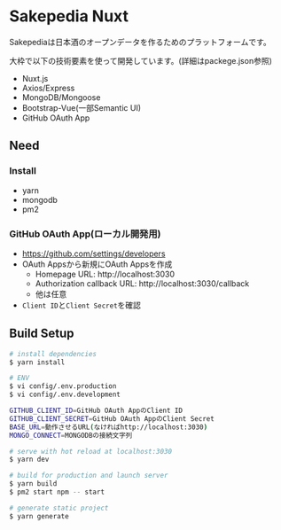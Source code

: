 # Sakepedia Nuxt

Sakepediaは日本酒のオープンデータを作るためのプラットフォームです。

大枠で以下の技術要素を使って開発しています。(詳細はpackege.json参照)

- Nuxt.js
- Axios/Express
- MongoDB/Mongoose
- Bootstrap-Vue(一部Semantic UI)
- GitHub OAuth App

## Need

### Install
- yarn
- mongodb
- pm2

### GitHub OAuth App(ローカル開発用)

- https://github.com/settings/developers
- OAuth Appsから新規にOAuth Appsを作成
  - Homepage URL: http://localhost:3030
  - Authorization callback URL: http://localhost:3030/callback
  - 他は任意
- `Client ID`と`Client Secret`を確認

## Build Setup

``` bash
# install dependencies
$ yarn install

# ENV
$ vi config/.env.production
$ vi config/.env.development

GITHUB_CLIENT_ID=GitHub OAuth AppのClient ID
GITHUB_CLIENT_SECRET=GitHub OAuth AppのClient Secret
BASE_URL=動作させるURL(なければhttp://localhost:3030)
MONGO_CONNECT=MONGODBの接続文字列

# serve with hot reload at localhost:3030
$ yarn dev

# build for production and launch server
$ yarn build
$ pm2 start npm -- start

# generate static project
$ yarn generate
```
